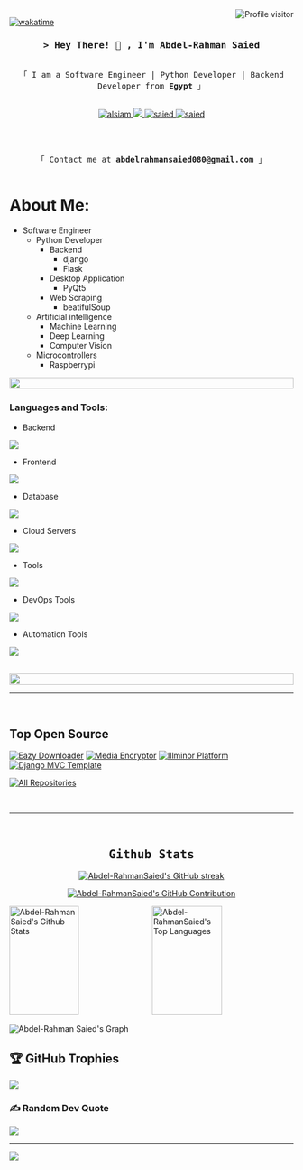 <a href="https://komarev.com/ghpvc/?username=alsiam">
  <img align="right" src="https://komarev.com/ghpvc/?username=alsiam&label=Visitors&color=0e75b6&style=flat" alt="Profile visitor" />
</a>


[![wakatime](https://wakatime.com/badge/user/eebb3dd8-d9b2-40de-9b88-6fd6cac99dbc.svg)](https://wakatime.com/@eebb3dd8-d9b2-40de-9b88-6fd6cac99dbc)

<!-- Intro  -->
<h3 align="center">
        <samp>&gt; Hey There! 👋 , I'm Abdel-Rahman Saied
        </samp>
</h3>


<p align="center"> 
  <samp>
    <br>
    「 I am a Software Engineer | Python Developer | Backend Developer from <b>Egypt</b> 」
    <br>
    <br>
  </samp>
</p>


<p align="center">
<!--  <a href="https://alsiam.com" target="blank">
  <img src="https://img.shields.io/badge/Website-DC143C?style=for-the-badge&logo=medium&logoColor=white" alt="alsiam" />
 </a> -->
 <a href="https://linkedin.com/in/abdel-rahman-saied" target="_blank">
  <img src="https://img.shields.io/badge/LinkedIn-0077B5?style=for-the-badge&logo=linkedin&logoColor=white" alt="alsiam"/>
 </a>
 <!-- <a href="https://dev.to/alsiam" target="_blank">
  <img src="https://img.shields.io/badge/dev.to-0A0A0A?style=for-the-badge&logo=dev.to&logoColor=white" alt="alsiam" />
 </a> -->
 <a href="https://twitter.com/AbdoSaied2000" target="_blank">
  <img src="https://img.shields.io/badge/Twitter-1DA1F2?style=for-the-badge&logo=twitter&logoColor=white" />
 </a>
 <a href="https://facebook.com/Abdelrahman.Saied20" target="_blank">
  <img src="https://img.shields.io/badge/Facebook-20BEFF?&style=for-the-badge&logo=facebook&logoColor=white" alt="saied"  />
  </a> 
 <a href="http://Wa.me/201067840227" target="_blank">
  <img src="https://img.shields.io/badge/whatsapp%20-128C7E.svg?style=for-the-badge&logo=whatsapp&logoColor=white" alt="saied"  />
  </a> 
</p>
<br />
<p align="center"> 
  <samp>
    <br>
    「 Contact me at <b>abdelrahmansaied080@gmail.com</b> 」
    <br>
    <br>
  </samp>
</p>



#  About Me:

- Software Engineer 
  - Python Developer 
    - Backend 
      - django 
      - Flask 
    - Desktop Application 
      - PyQt5  
    - Web Scraping 
      - beatifulSoup  
  - Artificial intelligence 
    - Machine Learning 
    - Deep Learning 
    - Computer Vision 
  - Microcontrollers 
    - Raspberrypi 



<img src="https://i.imgur.com/dBaSKWF.gif" height="20" width="100%">

<h3 align="left">Languages and Tools:</h3>

- Backend
<p align="left">
  <a href="https://skillicons.dev">
    <img src="https://skillicons.dev/icons?i=py,django,js,nodejs,flask,fastapi,express" />
  </a>
</p>

- Frontend
<p align="left">
  <a href="https://skillicons.dev">
    <img src="https://skillicons.dev/icons?i=qt,js,html,css,bootstrap,tailwind,materialui" />
  </a>
</p>

- Database
<p align="left">
  <a href="https://skillicons.dev">
    <img src="https://skillicons.dev/icons?i=mysql,postgresql,mongodb,redis" />
  </a>
</p>

- Cloud Servers
<p align="left">
  <a href="https://skillicons.dev">
    <img src="https://skillicons.dev/icons?i=aws,gcp,azure,heroku,firebase,cloudflare,vercel" />
  </a>
</p>

- Tools
<p align="left">
  <a href="https://skillicons.dev">
    <img src="https://skillicons.dev/icons?i=git,github,docker,idea,vscode,postman,linux,ubuntu,figma,xd" />
  </a>
</p>

- DevOps Tools
<p align="left">
  <a href="https://skillicons.dev">
    <img src="https://skillicons.dev/icons?i=docker,nginx,ansible" />
  </a>
</p>

- Automation Tools
<p align="left">
  <a href="https://skillicons.dev">
    <img src="https://skillicons.dev/icons?i=selenium" />
  </a>
</p>

<br/>

<img src="https://i.imgur.com/dBaSKWF.gif" height="20" width="100%">

<br/>
<hr/>
<br/>

## Top Open Source 
[![Eazy Downloader](https://github-readme-stats.vercel.app/api/pin/?username=Abdel-RahmanSaied&repo=Eazy_Downloader&border_color=7F3FBF&bg_color=0D1117&title_color=C9D1D9&text_color=8B949E&icon_color=7F3FBF)](https://github.com/Abdel-RahmanSaied/Eazy_Downloader.git)
[![Media Encryptor](https://github-readme-stats.vercel.app/api/pin/?username=Abdel-RahmanSaied&repo=mediaSecure&border_color=7F3FBF&bg_color=0D1117&title_color=C9D1D9&text_color=8B949E&icon_color=7F3FBF)](https://github.com/Abdel-RahmanSaied/mediaSecure.git)
[![Illminor Platform](https://github-readme-stats.vercel.app/api/pin/?username=Abdel-RahmanSaied&repo=Illminor&border_color=7F3FBF&bg_color=0D1117&title_color=C9D1D9&text_color=8B949E&icon_color=7F3FBF)]([https://github.com/alsiam/alsiam](https://github.com/Abdel-RahmanSaied/Illminor.git))
[![Django MVC Template](https://github-readme-stats.vercel.app/api/pin/?username=Abdel-RahmanSaied&repo=Django_MVC_Template&border_color=7F3FBF&bg_color=0D1117&title_color=C9D1D9&text_color=8B949E&icon_color=7F3FBF)](https://github.com/Abdel-RahmanSaied/Django_MVC_Template)

<p align="left">
  <a href="https://github.com/alsiam?tab=repositories" target="_blank"><img alt="All Repositories" title="All Repositories" src="https://img.shields.io/badge/-All%20Repos-2962FF?style=for-the-badge&logo=koding&logoColor=white"/></a>
</p>

<br/>
<hr/>
<br/>



<h2 align="center">
             <samp> Github Stats </samp>
</h2>


<p align="center">
  <a href="https://github.com/Abdel-RahmanSaied">
    <img src="https://github-readme-streak-stats.herokuapp.com/?user=Abdel-RahmanSaied&theme=radical&border=7F3FBF&background=0D1117" alt="Abdel-RahmanSaied's GitHub streak"/>
  </a>
</p>

<p align="center">
  <a href="https://github.com/Abdel-RahmanSaied">
    <img src="https://github-profile-summary-cards.vercel.app/api/cards/profile-details?username=Abdel-RahmanSaied&theme=radical" alt="Abdel-RahmanSaied's GitHub Contribution"/>
  </a>
</p>

<a> 
    <a href="https://github.com/Abdel-RahmanSaied"><img alt="Abdel-Rahman Saied's Github Stats" src="https://denvercoder1-github-readme-stats.vercel.app/api?username=Abdel-RahmanSaied&show_icons=true&count_private=true&theme=react&border_color=7F3FBF&bg_color=0D1117&title_color=F85D7F&icon_color=F8D866" height="192px" width="49.5%"/></a>
  <a href="https://github.com/Abdel-RahmanSaied"><img alt="Abdel-RahmanSaied's Top Languages" src="https://denvercoder1-github-readme-stats.vercel.app/api/top-langs/?username=Abdel-RahmanSaied&langs_count=8&layout=compact&theme=react&border_color=7F3FBF&bg_color=0D1117&title_color=F85D7F&icon_color=F8D866" height="192px" width="49.5%"/></a>
  <br/>
</a>

![Abdel-Rahman Saied's Graph](https://github-readme-activity-graph.vercel.app/graph?username=Abdel-RahmanSaied&custom_title=Abdel-Rahman%20Saied's%20GitHub%20Activity%20Graph&bg_color=0D1117&color=7F3FBF&line=7F3FBF&point=7F3FBF&area_color=FFFFFF&title_color=FFFFFF&area=true)


## 🏆 GitHub Trophies
![](https://github-profile-trophy.vercel.app/?username=Abdel-RahmanSaied&theme=radical&no-frame=false&no-bg=false&margin-w=4)

### ✍️ Random Dev Quote
![](https://quotes-github-readme.vercel.app/api?type=horizontal&theme=radical)

---
[![](https://visitcount.itsvg.in/api?id=Abdel-RahmanSaied&icon=0&color=0)](https://visitcount.itsvg.in)
